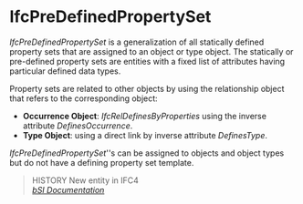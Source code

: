 IfcPreDefinedPropertySet
========================
_IfcPreDefinedPropertySet_ is a generalization of all statically defined
property sets that are assigned to an object or type object. The statically or
pre-defined property sets are entities with a fixed list of attributes having
particular defined data types.  
  
Property sets are related to other objects by using the relationship object
that refers to the corresponding object:  
  
* **Occurrence Object**: _IfcRelDefinesByProperties_ using the inverse attribute _DefinesOccurrence_.  
* **Type Object**: using a direct link by inverse attribute _DefinesType_.  
  
_IfcPreDefinedPropertySet_''s can be assigned to objects and object types but
do not have a defining property set template.  
  
> HISTORY  New entity in IFC4  
[ _bSI
Documentation_](https://standards.buildingsmart.org/IFC/DEV/IFC4_2/FINAL/HTML/schema/ifckernel/lexical/ifcpredefinedpropertyset.htm)


